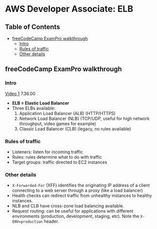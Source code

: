 # AWS Developer Associate: ELB

## Table of Contents <!-- omit in toc -->

- [freeCodeCamp ExamPro walkthrough](#freecodecamp-exampro-walkthrough)
  - [Intro](#intro)
  - [Rules of traffic](#rules-of-traffic)
  - [Other details](#other-details)

## freeCodeCamp ExamPro walkthrough

### Intro

[Video 1](https://youtu.be/RrKRN9zRBWs) 7.36.00

- **ELB = Elastic Load Balancer**
- Three ELBs available:
  1. Application Load Balancer (ALB) (HTTP/HTTPS)
  2. Network Load Balancer (NLB) (TCP/UDP, useful for high network throughput, video games for example)
  3. Classic Load Balancer (CLB) (legacy, no rules available)

### Rules of traffic

- Listeners: listen for incoming traffic
- Rules: rules determine what to do with traffic
- Target groups: traffic directed to EC2 instances

### Other details

- `X-Forwarded-For` (XFF) identifies the originating IP address of a client connecting to a web server through a proxy (like a load balancer)
- Health checks can redirect traffic from unhealthy instances to healthy instances.
- NLB and CLB have cross-zone load balancing available.
- Request routing: can be useful for applications with different environments (production, development, staging, etc). Note the `X-ENV=production` header.
